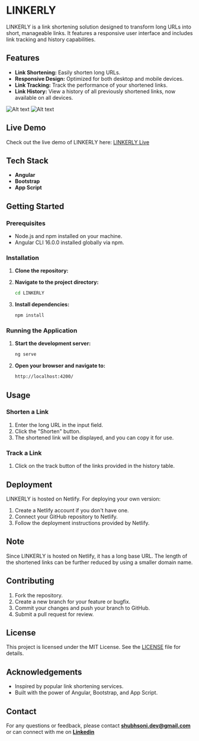 # LINKERLY

LINKERLY is a link shortening solution designed to transform long URLs into short, manageable links. It features a responsive user interface and includes link tracking and history capabilities.

## Features

- **Link Shortening:** Easily shorten long URLs.
- **Responsive Design:** Optimized for both desktop and mobile devices.
- **Link Tracking:** Track the performance of your shortened links.
- **Link History:** View a history of all previously shortened links, now available on all devices.

![Alt text](https://raw.githubusercontent.com/shubhsonidev/linkerly/master/img00002.jpeg)
![Alt text](https://raw.githubusercontent.com/shubhsonidev/linkerly/master/img00001.jpeg)


## Live Demo

Check out the live demo of LINKERLY here: <a href="https://linkerly.netlify.app/main" target="_blank">LINKERLY Live</a>

## Tech Stack

- **Angular**
- **Bootstrap**
- **App Script**

## Getting Started

### Prerequisites

- Node.js and npm installed on your machine.
- Angular CLI 16.0.0 installed globally via npm.

### Installation

1. **Clone the repository:**

2. **Navigate to the project directory:**

    ```bash
    cd LINKERLY
    ```

3. **Install dependencies:**

    ```bash
    npm install
    ```

### Running the Application

1. **Start the development server:**

    ```bash
    ng serve
    ```

2. **Open your browser and navigate to:**

    ```bash
    http://localhost:4200/
    ```

## Usage

### Shorten a Link

1. Enter the long URL in the input field.
2. Click the "Shorten" button.
3. The shortened link will be displayed, and you can copy it for use.

### Track a Link

1. Click on the track button of the links provided in the history table.

## Deployment

LINKERLY is hosted on Netlify. For deploying your own version:

1. Create a Netlify account if you don't have one.
2. Connect your GitHub repository to Netlify.
3. Follow the deployment instructions provided by Netlify.

## Note

Since LINKERLY is hosted on Netlify, it has a long base URL. The length of the shortened links can be further reduced by using a smaller domain name.

## Contributing

1. Fork the repository.
2. Create a new branch for your feature or bugfix.
3. Commit your changes and push your branch to GitHub.
4. Submit a pull request for review.

## License

This project is licensed under the MIT License. See the [LICENSE](LICENSE) file for details.

## Acknowledgements

- Inspired by popular link shortening services.
- Built with the power of Angular, Bootstrap, and App Script.

## Contact

For any questions or feedback, please contact **[shubhsoni.dev@gmail.com](mailto:shubhsoni.dev@gmail.com)**
or can connect with me on **[Linkedin](https://www.linkedin.com/in/shubh-soni-7b8590225/)**
